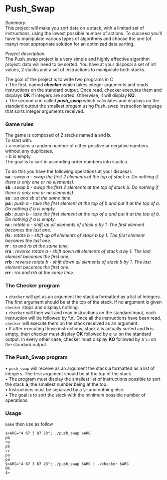 # Push_Swap

_Summary_:  
This project will make you sort data on a stack, with a limited set of instructions, using
the lowest possible number of actions. To succeed you’ll have to manipulate various
types of algorithms and choose the one (of many) most appropriate solution for an
optimized data sorting.

_Project description_:  
The Push_swap project is a very simple and highly effective algorithm project: data will
need to be sorted. You have at your disposal a set of int values, 2 stacks and a set of
instructions to manipulate both stacks.

The goal of the project is to write two programs in C  
• The first, named **_checker_** which takes integer arguments and reads instructions on
the standard output. Once read, checker executes them and displays **OK** if integers
are sorted. Otherwise, it will display **KO**.  
• The second one called **_push_swap_** which calculates and displays on the standard
output the smallest progam using Push_swap instruction language that sorts integer arguments received.  

### Game rules  
The game is composed of 2 stacks named **a** and **b**.  
To start with:  
   ◦ a contains a random number of either positive or negative numbers without any duplicates.  
   ◦ b is empty  
The goal is to sort in ascending order numbers into stack a.  

To do this you have the following operations at your disposal:  
**sa** : _swap a - swap the first 2 elements at the top of stack a. Do nothing if there
is only one or no elements)_.  
**sb** : _swap b - swap the first 2 elements at the top of stack b. Do nothing if there
is only one or no elements)_.  
**ss** : _sa and sb at the same time_.  
**pa** : _push a - take the first element at the top of b and put it at the top of a. Do
nothing if b is empty._  
**pb** : _push b - take the first element at the top of a and put it at the top of b. Do
nothing if a is empty._  
**ra** : _rotate a - shift up all elements of stack a by 1. The first element becomes
the last one._  
**rb** : _rotate b - shift up all elements of stack b by 1. The first element becomes
the last one._  
**rr** : _ra and rb at the same time._  
**rra** : _reverse rotate a - shift down all elements of stack a by 1. The last element
becomes the first one._  
**rrb** : _reverse rotate b - shift down all elements of stack b by 1. The last element
becomes the first one._  
**rrr** : _rra and rrb at the same time._  

### The Checker program
• `checker` will get as an argument the stack **a** formatted as a list of integers.  
The first argument should be at the top of the stack. If no argument is given `checker` stops and
displays nothing.  
• `checker` will then wait and read instructions on the standard input, each instruction
will be followed by ’\n’. Once all the instructions have been read, `checker` will
execute them on the stack received as an argument.  
• If after executing those instructions, stack a is actually sorted and **b** is empty, then
checker must display **OK** followed by a `\n` on the standard output. In every
other case, checker must display **KO** followed by a `\n` on the standard output.  

### The Push_Swap program
• `push_swap` will receive as an argument the stack **a** formatted as a list of integers. The first argument should be at the top
of the stack.  
• The program must display the smallest list of instructions possible to sort the stack
**a**, the smallest number being at the top.  
• Instructions must be separaed by a `\n` and nothing else.  
• The goal is to sort the stack with the minimum possible number of operations.  

### Usage
`make` then use as follow  
```
$>ARG="4 67 3 87 23"; ./push_swap $ARG
pb
ra
pb
rr
pa
pa
$>ARG="4 67 3 87 23"; ./push_swap $ARG | ./checker $ARG
OK
$>
```
